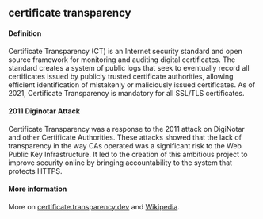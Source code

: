## certificate transparency

<h4>Definition</h4><p>Certificate Transparency (CT) is an Internet security standard and open source framework for monitoring and auditing digital certificates. The standard creates a system of public logs that seek to eventually record all certificates issued by publicly trusted certificate authorities, allowing efficient identification of mistakenly or maliciously issued certificates. As of 2021, Certificate Transparency is mandatory for all SSL/TLS certificates.</p><h4>2011 Diginotar Attack</h4><p>Certificate Transparency was a response to the 2011 attack on DigiNotar and other Certificate Authorities. These attacks showed that the lack of transparency in the way CAs operated was a significant risk to the Web Public Key Infrastructure. It led to the creation of this ambitious project to improve security online by bringing accountability to the system that protects HTTPS. </p><h4>More information</h4><p>More on <a href="https://certificate.transparency.dev/">certificate.transparency.dev</a> and <a href="https://en.wikipedia.org/wiki/Certificate_Transparency">Wikipedia</a>.</p>

